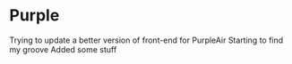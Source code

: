 # Purple
Trying to update a better version of front-end for PurpleAir
Starting to find my groove
Added some stuff
